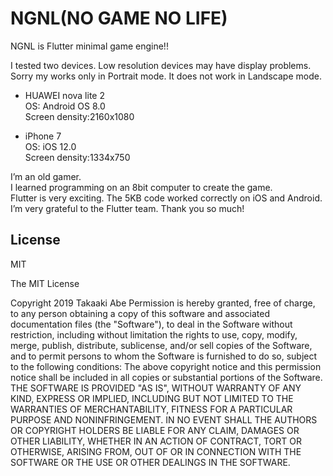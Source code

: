 # NGNL(NO GAME NO LIFE)

NGNL is Flutter minimal game engine!!

I tested two devices.
Low resolution devices may have display problems.
Sorry my works only in Portrait mode. It does not work in Landscape mode.

- HUAWEI nova lite 2  
OS: Android OS 8.0  
Screen density:2160x1080  

- iPhone 7  
OS: iOS 12.0  
Screen density:1334x750  

I’m an old gamer.  
I learned programming on an 8bit computer to create the game.  
Flutter is very exciting. The 5KB code worked correctly on iOS and Android.  
I’m very grateful to the Flutter team. Thank you so much!  

## License
MIT

The MIT License

Copyright 2019 Takaaki Abe
Permission is hereby granted, free of charge, to any person obtaining a copy of this software and associated documentation files (the "Software"), to deal in the Software without restriction, including without limitation the rights to use, copy, modify, merge, publish, distribute, sublicense, and/or sell copies of the Software, and to permit persons to whom the Software is furnished to do so, subject to the following conditions:
The above copyright notice and this permission notice shall be included in all copies or substantial portions of the Software.
THE SOFTWARE IS PROVIDED "AS IS", WITHOUT WARRANTY OF ANY KIND, EXPRESS OR IMPLIED, INCLUDING BUT NOT LIMITED TO THE WARRANTIES OF MERCHANTABILITY, FITNESS FOR A PARTICULAR PURPOSE AND NONINFRINGEMENT. IN NO EVENT SHALL THE AUTHORS OR COPYRIGHT HOLDERS BE LIABLE FOR ANY CLAIM, DAMAGES OR OTHER LIABILITY, WHETHER IN AN ACTION OF CONTRACT, TORT OR OTHERWISE, ARISING FROM, OUT OF OR IN CONNECTION WITH THE SOFTWARE OR THE USE OR OTHER DEALINGS IN THE SOFTWARE.
